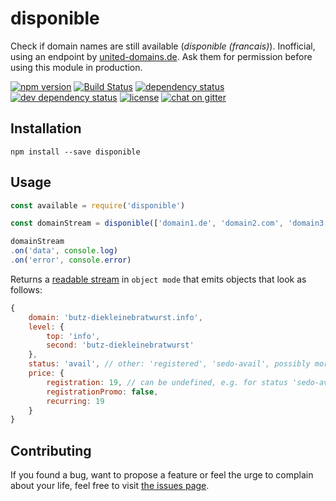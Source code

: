 # disponible

Check if domain names are still available (*disponible (francais)*). Inofficial, using an endpoint by [united-domains.de](http://united-domains.de/). Ask them for permission before using this module in production.

[![npm version](https://img.shields.io/npm/v/disponible.svg)](https://www.npmjs.com/package/disponible)
[![Build Status](https://travis-ci.org/juliuste/disponible.svg?branch=master)](https://travis-ci.org/juliuste/disponible)
[![dependency status](https://img.shields.io/david/juliuste/disponible.svg)](https://david-dm.org/juliuste/disponible)
[![dev dependency status](https://img.shields.io/david/dev/juliuste/disponible.svg)](https://david-dm.org/juliuste/disponible#info=devDependencies)
[![license](https://img.shields.io/github/license/juliuste/disponible.svg?style=flat)](LICENSE)
[![chat on gitter](https://badges.gitter.im/juliuste.svg)](https://gitter.im/juliuste)


## Installation

```shell
npm install --save disponible
```

## Usage

```js
const available = require('disponible')

const domainStream = disponible(['domain1.de', 'domain2.com', 'domain3.international'])

domainStream
.on('data', console.log)
.on('error', console.error)
```

Returns a [readable stream](https://nodejs.org/api/stream.html#stream_readable_streams) in `object mode` that emits objects that look as follows:

```js
{
    domain: 'butz-diekleinebratwurst.info',
    level: {
        top: 'info',
        second: 'butz-diekleinebratwurst'
    },
    status: 'avail', // other: 'registered', 'sedo-avail', possibly more
    price: {
        registration: 19, // can be undefined, e.g. for status 'sedo-avail'
        registrationPromo: false,
        recurring: 19
    }
}
```

## Contributing

If you found a bug, want to propose a feature or feel the urge to complain about your life, feel free to visit [the issues page](https://github.com/juliuste/disponible/issues).
